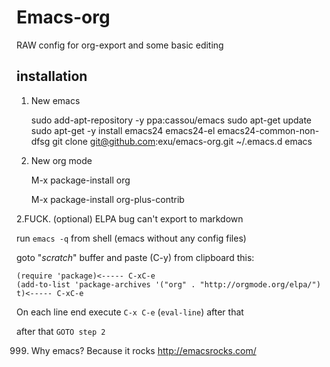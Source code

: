 Emacs-org
=========

RAW config for org-export and some basic editing


installation
------------

1. New emacs 

    sudo add-apt-repository -y ppa:cassou/emacs
    sudo apt-get update
    sudo apt-get -y install emacs24 emacs24-el emacs24-common-non-dfsg
    git clone git@github.com:exu/emacs-org.git ~/.emacs.d
    emacs
    
2. New org mode

    M-x package-install <RET>
    org <RET>

    M-x package-install <RET>
    org-plus-contrib <RET>
    
    
2.FUCK. (optional)  ELPA bug can't export to markdown
    
run `emacs -q` from shell (emacs without any config files)

goto "*scratch*" buffer and paste (C-y) from clipboard this:

    (require 'package)<----- C-xC-e
    (add-to-list 'package-archives '("org" . "http://orgmode.org/elpa/") t)<----- C-xC-e

On each line end execute `C-x C-e` (`eval-line`) after that 

after that `GOTO step 2`
   


999. Why emacs? Because it rocks http://emacsrocks.com/
   